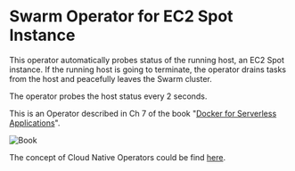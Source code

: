Swarm Operator for EC2 Spot Instance
====================================

This operator automatically probes status of the running host, an EC2 Spot instance.
If the running host is going to terminate, the operator drains tasks from the host and peacefully leaves the Swarm cluster.

The operator probes the host status every 2 seconds.

This is an Operator described in Ch 7 of the book "[Docker for Serverless Applications](https://www.packtpub.com/virtualization-and-cloud/docker-serverless-applications)".

![Book](https://d255esdrn735hr.cloudfront.net/sites/default/files/imagecache/ppv4_main_book_cover/B09434_0.png)

The concept of Cloud Native Operators could be find [here](https://coreos.com/operators/).
